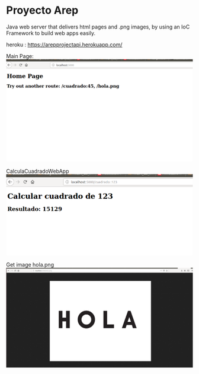 # Proyecto Arep
Java web server that delivers html pages and .png images, by using an IoC Framework to build web apps easily.



heroku : https://arepprojectapi.herokuapp.com/

Main Page:
![alt text](https://github.com/JuanNicolasGomez/proyectoArep/blob/master/sc1.png)

CalculaCuadradoWebApp
![alt text](https://github.com/JuanNicolasGomez/proyectoArep/blob/master/sc2.png)

Get image hola.png
![alt text](https://github.com/JuanNicolasGomez/proyectoArep/blob/master/sc3.png)

